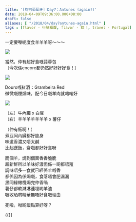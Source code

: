 ```yaml
---
title: '[抱抱葡萄牙] Day7：Antunes (again!)'
date: 2018-04-09T09:36:00.000+08:00
draft: false
aliases: [ "/2018/04/day7antunes-again.html" ]
tags : [flavor - 行膳積腹, flavor - 飲！, travel - Portugal]
---
```


一定要嚟呢度食羊羊羊呀～～～  

[![](https://c1.staticflickr.com/1/794/40517032114_9ecdee8513_z.jpg)](https://c1.staticflickr.com/1/794/40517032114_9ecdee8513_z.jpg)

當然，仲有超好食嘅蒜蓉包  
（今次係encore都仍然好好好好食！）  

[![](https://c1.staticflickr.com/5/4314/35192842573_4d376cd6d0_z.jpg)](https://c1.staticflickr.com/5/4314/35192842573_4d376cd6d0_z.jpg)

Douro嘅紅酒：Grambeira Red  
微微嘅煙燻味，配今日嘅羊肉就啱啱好  

[![](https://c1.staticflickr.com/1/796/40517031814_982309644e_z.jpg)](https://c1.staticflickr.com/1/796/40517031814_982309644e_z.jpg)

（左）牛內臟 x 白豆  
（右）羊羊羊羊羊羊羊 x 薯仔  
  
（仲有飯啊！）  
煮豆同內臟都好腍身  
味道香濃又唔太鹹  
比起送飯，齋啪都好好食呀  
  
而個羊，焗到個面香香脆脆  
超新鮮所以羊味好濃但係一啲都唔羶  
調味唔多一食就已經係羊嘅香  
都係因為係焗嘅，食落唔會肥漏漏  
黑同綠橄欖焗完仲香喎  
薯仔都軟淋淋連埋啲羊油  
吸收晒啲精華無唔好食嘅理由  
  
死啦，咁啲飯點算好呀？  
  
  

{{<portugal>}}  
